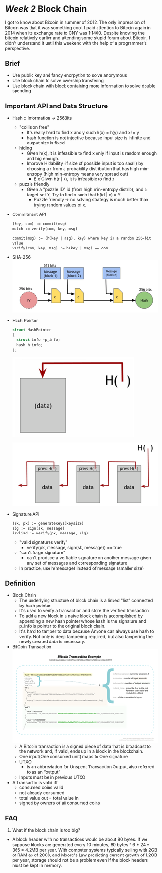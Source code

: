 # *Week 2* Block Chain 

I got to know about Bitcoin in summer of 2012. The only impression of Bitcoin was that it was something cool. I paid attention to Bitcoin again in 2014 when its exchange rate to CNY was 1:1400. Despite knowing the bitcoin relatively earlier and attending some stupid forum about Bitcoin, I didn't understand it until this weekend with the help of a programmer's perspective.

## Brief
* Use public key and fancy encrpytion to solve anonymous
* Use block chain to solve owership transfering
* Use block chain with block containing more information to solve double spending

## Important API and Data Structure
* Hash :: Information -> 256Bits
  * "collision free"
    * It's really hard to find x and y such h(x) = h(y) and x != y
    * hash function is not injective because input size is infinite and output size is fixed
  * hiding
    * Given h(x), it is infeasible to find x only if input is random enough and big enough.
    * Improve Hidability (if size of possible input is too small) by choosing a r from a probability distribution that
      has high min-entropy (high min-entropy means very spread out)
        * E.x Given h(r | x), it is infeasible to find x
  * puzzle friendly
    * Given a "puzzle ID" id (from high min-entropy distrib), and a target set Y, Try to find x such that h(id | x) = Y
      * Puzzle friendly -> no solving strategy is much better than trying random values of x.
* Commitment API
  ```
  (key, com) := commit(msg)
  match := verify(com, key, msg)

  commit(msg) := (h(key | msg), key) where key is a random 256-bit value
  verify(com, key, msg) := h(key | msg) == com
  ```
* SHA-256
![sha](pic_week_2/sha256.png)
* Hash Pointer
  ```c
  struct HashPointer
  {
    struct info *p_info;
    hash h_info;
  };
  ```
  ![hash_pointer](pic_week_2/hashpointer.png)

  ![linked_list](pic_week_2/blockchain.png)
* Signature API
  ```
  (sk, pk) := generateKeys(keysize)
  sig := sign(sk, message)
  isVliad := verify(pk, message, sig)
  ```
  * "valid signatures verify"
    * verify(pk, message, sign(sk, message)) == true
  * "can't forge signature"
    * can't produce a verfiable signature on another message given any set of messages and corresponding signature
  * In practice, use h(message) instead of message (smaller size)

## Definition

* Block Chain
  * The underlying structure of block chain is a linked "list" connected by hash pointer
  * It's used to verify a transaction and store the verified transaction
  * To add a new block in a naive block chain is accomplished by appending a new hash pointer whose hash is
    the signature and p_info is pointer to the original block chain.
  * It's hard to tamper to data because Anyone can always use hash to verify. Not only is deep tampering required, but also tampering the newly created data is necessary.
* BitCoin Transaction
![tx](pic_week_2/Bitcoin_tx_example.png)
  * A Bitcoin transaction is a signed piece of data that is broadcast to the network and, if valid, ends up in a block in the blockchain.
  * One input(One consumed unit) maps to One signature
  * UTXO
    * is an abbreviation for Unspent Transaction Output, also referred to as an “output”
  * Inputs must be in previous UTXO
* A Transactio is valid iff
  * consumed coins valid
  * not already consumed
  * total value out = total value in
  * signed by owners of all consumed coins

## FAQ

1. What if the block chain is too big?
  * A block header with no transactions would be about 80 bytes. If we suppose blocks are
generated every 10 minutes, 80 bytes * 6 * 24 * 365 = 4.2MB per year. With computer systems
typically selling with 2GB of RAM as of 2008, and Moore's Law predicting current growth of
1.2GB per year, storage should not be a problem even if the block headers must be kept in
memory.
